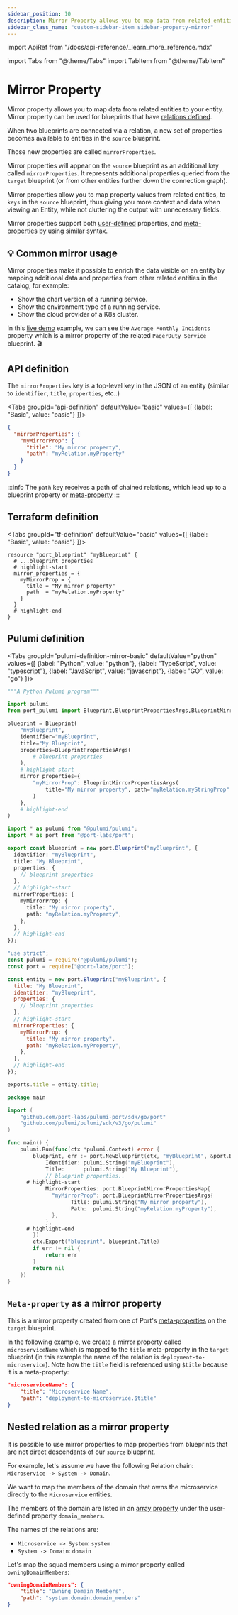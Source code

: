 ```yaml
---
sidebar_position: 10
description: Mirror Property allows you to map data from related entities to your entity
sidebar_class_name: "custom-sidebar-item sidebar-property-mirror"
---
```


import ApiRef from "/docs/api-reference/\_learn_more_reference.mdx"

import Tabs from "@theme/Tabs"
import TabItem from "@theme/TabItem"

# Mirror Property

Mirror property allows you to map data from related entities to your entity.
Mirror property can be used for blueprints that have [relations defined](/build-your-software-catalog/customize-integrations/configure-data-model/relate-blueprints/relate-blueprints.md).

When two blueprints are connected via a relation, a new set of properties becomes available to entities in the `source` blueprint.

Those new properties are called `mirrorProperties`.

Mirror properties will appear on the `source` blueprint as an additional key called `mirrorProperties`. It represents additional properties queried from the `target` blueprint (or from other entities further down the connection graph).

Mirror properties allow you to map property values from related entities, to `keys` in the `source` blueprint, thus giving you more context and data when viewing an Entity, while not cluttering the output with unnecessary fields.

Mirror properties support both [user-defined](./properties.md#available-properties) properties, and [meta-properties](./meta-properties.md) by using similar syntax.

## 💡 Common mirror usage

Mirror properties make it possible to enrich the data visible on an entity by mapping additional data and properties from other related entities in the catalog, for example:

- Show the chart version of a running service.
- Show the environment type of a running service.
- Show the cloud provider of a K8s cluster.

In this [live demo](https://demo.getport.io/serviceEntity?identifier=admin) example, we can see the `Average Monthly Incidents` property which is a mirror property of the related `PagerDuty Service` blueprint. 🎬

## API definition

The `mirrorProperties` key is a top-level key in the JSON of an entity (similar to `identifier`, `title`, `properties`, etc..)

<Tabs groupId="api-definition" defaultValue="basic" values={[
{label: "Basic", value: "basic"}
]}>

<TabItem value="basic">

```json showLineNumbers
{
  "mirrorProperties": {
    "myMirrorProp": {
      "title": "My mirror property",
      "path": "myRelation.myProperty"
    }
  }
}
```

</TabItem>
</Tabs>

<ApiRef />

:::info
The `path` key receives a path of chained relations, which lead up to a blueprint property or [meta-property](#meta-property-as-a-mirror-property)
:::

## Terraform definition

<Tabs groupId="tf-definition" defaultValue="basic" values={[
{label: "Basic", value: "basic"}
]}>

<TabItem value="basic">

```hcl showLineNumbers
resource "port_blueprint" "myBlueprint" {
  # ...blueprint properties
  # highlight-start
  mirror_properties = {
    myMirrorProp = {
      title = "My mirror property"
      path  = "myRelation.myProperty"
    }
  }
  # highlight-end
}
```

</TabItem>
</Tabs>

## Pulumi definition

<Tabs groupId="pulumi-definition-mirror-basic" defaultValue="python" values={[
{label: "Python", value: "python"},
{label: "TypeScript", value: "typescript"},
{label: "JavaScript", value: "javascript"},
{label: "GO", value: "go"}
]}>

<TabItem value="python">

```python showLineNumbers
"""A Python Pulumi program"""

import pulumi
from port_pulumi import Blueprint,BlueprintPropertiesArgs,BlueprintMirrorPropertiesArgs

blueprint = Blueprint(
    "myBlueprint",
    identifier="myBlueprint",
    title="My Blueprint",
    properties=BlueprintPropertiesArgs(
        # blueprint properties
    ),
    # highlight-start
    mirror_properties={
        "myMirrorProp": BlueprintMirrorPropertiesArgs(
            title="My mirror property", path="myRelation.myStringProp"
        )
    },
    # highlight-end
)
```

</TabItem>

<TabItem value="typescript">

```typescript showLineNumbers
import * as pulumi from "@pulumi/pulumi";
import * as port from "@port-labs/port";

export const blueprint = new port.Blueprint("myBlueprint", {
  identifier: "myBlueprint",
  title: "My Blueprint",
  properties: {
    // blueprint properties
  },
  // highlight-start
  mirrorProperties: {
    myMirrorProp: {
      title: "My mirror property",
      path: "myRelation.myProperty",
    },
  },
  // highlight-end
});
```

</TabItem>

<TabItem value="javascript">

```javascript showLineNumbers
"use strict";
const pulumi = require("@pulumi/pulumi");
const port = require("@port-labs/port");

const entity = new port.Blueprint("myBlueprint", {
  title: "My Blueprint",
  identifier: "myBlueprint",
  properties: {
    // blueprint properties
  },
  // highlight-start
  mirrorProperties: {
    myMirrorProp: {
      title: "My mirror property",
      path: "myRelation.myProperty",
    },
  },
  // highlight-end
});

exports.title = entity.title;
```

</TabItem>
<TabItem value="go">

```go showLineNumbers
package main

import (
	"github.com/port-labs/pulumi-port/sdk/go/port"
	"github.com/pulumi/pulumi/sdk/v3/go/pulumi"
)

func main() {
	pulumi.Run(func(ctx *pulumi.Context) error {
		blueprint, err := port.NewBlueprint(ctx, "myBlueprint", &port.BlueprintArgs{
			Identifier: pulumi.String("myBlueprint"),
			Title:      pulumi.String("My Blueprint"),
			// blueprint properties..
      # highlight-start
			MirrorProperties: port.BlueprintMirrorPropertiesMap{
              "myMirrorProp": port.BlueprintMirrorPropertiesArgs{
                    Title: pulumi.String("My mirror property"),
                    Path:  pulumi.String("myRelation.myProperty"),
			  },
			},
      # highlight-end
		})
		ctx.Export("blueprint", blueprint.Title)
		if err != nil {
			return err
		}
		return nil
	})
}

```

</TabItem>

</Tabs>

## `Meta-property` as a mirror property

This is a mirror property created from one of Port's [meta-properties](./meta-properties.md) on the `target` blueprint.

In the following example, we create a mirror property called `microserviceName` which is mapped to the `title` meta-property in the `target` blueprint (in this example the name of the relation is `deployment-to-microservice`). Note how the `title` field is referenced using `$title` because it is a meta-property:

```json showLineNumbers
"microserviceName": {
    "title": "Microservice Name",
    "path": "deployment-to-microservice.$title"
}
```

## Nested relation as a mirror property

It is possible to use mirror properties to map properties from blueprints that are not direct descendants of our `source` blueprint.

For example, let's assume we have the following Relation chain: `Microservice -> System -> Domain`.

We want to map the members of the domain that owns the microservice directly to the `Microservice` entities.

The members of the domain are listed in an [array property](./array.md) under the user-defined property `domain_members`.

The names of the relations are:

- `Microservice -> System`: `system`
- `System -> Domain`: `domain`

Let's map the squad members using a mirror property called `owningDomainMembers`:

```json showLineNumbers
"owningDomainMembers": {
    "title": "Owning Domain Members",
    "path": "system.domain.domain_members"
}
```
